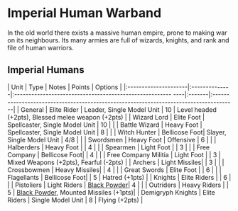 # Imperial Human Warband
In the old world there exists a massive human empire, prone to making war on its neighbours. Its many armies are full of wizards, knights, and rank and file of human warriors.

## Imperial Humans

| Unit                 | Type          | Notes                                                       | Points | Options                                                                               |
|:---------------------|:--------------|:------------------------------------------------------- ----|:-------|:--------------------------------------------------------------------------------------|
| General              | Elite Rider   | Leader, Single Model Unit                                   | 10     | Level headed (+2pts), Blessed melee weapon (+2pts)                                    |
| Wizard Lord          | Elite Foot    | Spellcaster, Single Model Unit                              | 10     |                                                                                       |
| Battle Wizard        | Heavy Foot    | Spellcaster, Single Model Unit                              | 8      |                                                                                       |
| Witch Hunter         | Bellicose Foot| Slayer, Single Model Unit                                   | 4/8    |                                                                                       |
| Swordsmen            | Heavy Foot    | Offensive                                                   | 6      |                                                                                       |
| Halberders           | Heavy Foot    |                                                             | 4      |                                                                                       |
| Spearmen             | Light Foot    |                                                             | 3      |                                                                                       |
| Free Company         | Bellicose Foot|                                                             | 4      |                                                                                       |
| Free Company Militia | Light Foot    |                                                             | 3      | Mixed Weapons (+2pts), Fearful (-2pts)                                                |
| Archers              | Light Missiles|                                                             | 3      |                                                                                       |
| Crossbowmen          | Heavy Missiles|                                                             | 4      |                                                                                       |
| Great Swords         | Elite Foot    |                                                             | 6      |                                                                                       |
| Flagellants          | Bellicose Foot|                                                             | 5      | Hatred (+1pts)                                                                        |
| Knights              | Elite Riders  |                                                             | 6      |                                                                                       |
| Pistoliers           | Light Riders  | [Black Powder](Fantastical%20Rules.mkd#black-powder-weapons)| 4      |                                                                                       |
| Outriders            | Heavy Riders  |                                                             | 5      | [Black Powder](Fantastical%20Rules.mkd#black-powder-weapons), Mounted Missiles (+1pts)|
| Demigryph Knights    | Elite Riders  | Single Model Unit                                           | 8      | Flying (+2pts)                                                                        |